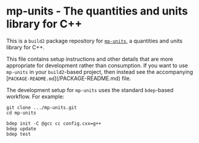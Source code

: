# mp-units - The quantities and units library for C++

This is a `build2` package repository for [`mp-units`](https://<UPSTREAM-URL>),
a quantities and units library for C++.

This file contains setup instructions and other details that are more
appropriate for development rather than consumption. If you want to use
`mp-units` in your `build2`-based project, then instead see the accompanying
[`PACKAGE-README.md`](<PACKAGE>/PACKAGE-README.md) file.

The development setup for `mp-units` uses the standard `bdep`-based workflow.
For example:

```
git clone .../mp-units.git
cd mp-units

bdep init -C @gcc cc config.cxx=g++
bdep update
bdep test
```
